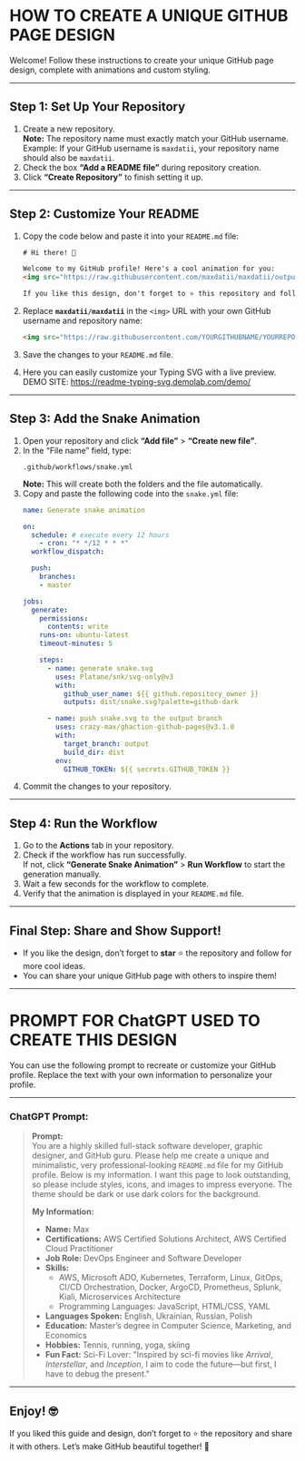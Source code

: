 
# **HOW TO CREATE A UNIQUE GITHUB PAGE DESIGN**

Welcome! Follow these instructions to create your unique GitHub page design, complete with animations and custom styling.

---

## **Step 1: Set Up Your Repository**
1. Create a new repository.  
   **Note:** The repository name must exactly match your GitHub username.  
   Example: If your GitHub username is `maxdatii`, your repository name should also be `maxdatii`.
2. Check the box **“Add a README file”** during repository creation.
3. Click **“Create Repository”** to finish setting it up.

---

## **Step 2: Customize Your README**
1. Copy the code below and paste it into your `README.md` file:
   ```html
   # Hi there! 👋

   Welcome to my GitHub profile! Here's a cool animation for you:
   <img src="https://raw.githubusercontent.com/maxdatii/maxdatii/output/snake.svg" alt="Snake animation" />

   If you like this design, don't forget to ⭐ this repository and follow me for more cool stuff!
   ```
2. Replace **`maxdatii/maxdatii`** in the `<img>` URL with your own GitHub username and repository name:
   ```html
   <img src="https://raw.githubusercontent.com/YOURGITHUBNAME/YOURREPONAME/output/snake.svg" alt="Snake animation" />
   ```

3. Save the changes to your `README.md` file.

4. Here you can easily customize your Typing SVG with a live preview.
DEMO SITE: https://readme-typing-svg.demolab.com/demo/

---

## **Step 3: Add the Snake Animation**
1. Open your repository and click **“Add file”** > **“Create new file”**.
2. In the “File name” field, type:
   ```
   .github/workflows/snake.yml
   ```
   **Note:** This will create both the folders and the file automatically.
3. Copy and paste the following code into the `snake.yml` file:
   ```yaml
   name: Generate snake animation

   on:
     schedule: # execute every 12 hours
       - cron: "* */12 * * *"
     workflow_dispatch:

     push:
       branches:
       - master

   jobs:
     generate:
       permissions:
         contents: write
       runs-on: ubuntu-latest
       timeout-minutes: 5

       steps:
         - name: generate snake.svg
           uses: Platane/snk/svg-only@v3
           with:
             github_user_name: ${{ github.repository_owner }}
             outputs: dist/snake.svg?palette=github-dark

         - name: push snake.svg to the output branch
           uses: crazy-max/ghaction-github-pages@v3.1.0
           with:
             target_branch: output
             build_dir: dist
           env:
             GITHUB_TOKEN: ${{ secrets.GITHUB_TOKEN }}
   ```
4. Commit the changes to your repository.

---

## **Step 4: Run the Workflow**
1. Go to the **Actions** tab in your repository.
2. Check if the workflow has run successfully.  
   If not, click **“Generate Snake Animation”** > **Run Workflow** to start the generation manually.
3. Wait a few seconds for the workflow to complete.
4. Verify that the animation is displayed in your `README.md` file.

---

## **Final Step: Share and Show Support!**
- If you like the design, don’t forget to **star** ⭐ the repository and follow for more cool ideas.  
- You can share your unique GitHub page with others to inspire them!

---

# **PROMPT FOR ChatGPT USED TO CREATE THIS DESIGN**

You can use the following prompt to recreate or customize your GitHub profile. Replace the text with your own information to personalize your profile.

---

### **ChatGPT Prompt**:
> **Prompt:**  
> You are a highly skilled full-stack software developer, graphic designer, and GitHub guru. Please help me create a unique and minimalistic, very professional-looking `README.md` file for my GitHub profile. Below is my information. I want this page to look outstanding, so please include styles, icons, and images to impress everyone. The theme should be dark or use dark colors for the background.  
>
> **My Information:**  
> - **Name:** Max  
> - **Certifications:** AWS Certified Solutions Architect, AWS Certified Cloud Practitioner  
> - **Job Role:** DevOps Engineer and Software Developer  
> - **Skills:**  
>   - AWS, Microsoft ADO, Kubernetes, Terraform, Linux, GitOps, CI/CD Orchestration, Docker, ArgoCD, Prometheus, Splunk, Kiali, Microservices Architecture  
>   - Programming Languages: JavaScript, HTML/CSS, YAML  
> - **Languages Spoken:** English, Ukrainian, Russian, Polish  
> - **Education:** Master’s degree in Computer Science, Marketing, and Economics  
> - **Hobbies:** Tennis, running, yoga, skiing  
> - **Fun Fact:** Sci-Fi Lover: "Inspired by sci-fi movies like *Arrival*, *Interstellar*, and *Inception*, I aim to code the future—but first, I have to debug the present."

---

## **Enjoy!** 🤓  
If you liked this guide and design, don’t forget to ⭐ the repository and share it with others. Let’s make GitHub beautiful together! 🚀

